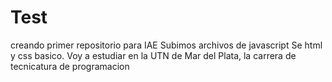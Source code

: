 # Test
creando primer repositorio para IAE
Subimos archivos de javascript
Se html y css basico.
Voy a estudiar en la UTN de Mar del Plata, la carrera de tecnicatura de programacion

